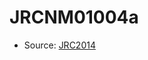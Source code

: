 <a name="material" />

# JRCNM01004a
<script type="application/ld+json">
  {
    "@context": "https://schema.org/",
    "@type": "ChemicalSubstance",
    "http://purl.org/dc/terms/conformsTo":
      {
        "@type": "CreativeWork",
        "@id": "https://bioschemas.org/profiles/ChemicalSubstance/0.4-RELEASE/"
      },
    "@id": "https://egonw.github.io/nanowiki/nanowiki374.html#material",
    "name": "JRCNM01004a",
    "sameAs": "http://127.0.0.1/mediawiki/index.php/Special:URIResolver/JRCNM01004a"
  }
</script>


* Source: [JRC2014](JRC2014.md)
